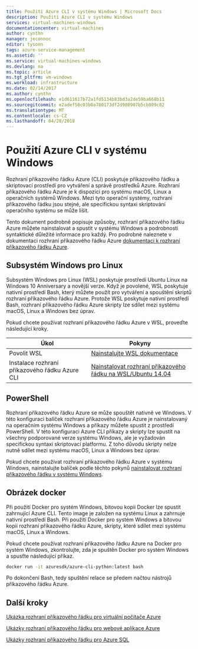 ```yaml
---
title: Použití Azure CLI v systému Windows | Microsoft Docs
description: Použití Azure CLI v systému Windows
services: virtual-machines-windows
documentationcenter: virtual-machines
author: cynthn
manager: jeconnoc
editor: tysonn
tags: azure-service-management
ms.assetid: ''
ms.service: virtual-machines-windows
ms.devlang: na
ms.topic: article
ms.tgt_pltfrm: vm-windows
ms.workload: infrastructure
ms.date: 02/14/2017
ms.author: cynthn
ms.openlocfilehash: e1d611617b72a1fd5134b83bd3a2de59ba668b11
ms.sourcegitcommit: e2adef58c03b0a780173df2d988907b5cb809c82
ms.translationtype: MT
ms.contentlocale: cs-CZ
ms.lasthandoff: 04/28/2018
---
```

# <a name="using-the-azure-cli-on-windows"></a>Použití Azure CLI v systému Windows

Rozhraní příkazového řádku Azure (CLI) poskytuje příkazového řádku a skriptovací prostředí pro vytváření a správě prostředků Azure. Rozhraní příkazového řádku Azure je k dispozici pro systému macOS, Linux a operačních systémů Windows. Mezi tyto operační systémy, rozhraní příkazového řádku jsou stejné, ale specifickou syntaxi skriptování operačního systému se může lišit.

Tento dokument podrobně popisuje způsoby, rozhraní příkazového řádku Azure můžete nainstalovat a spustit v systému Windows a podrobnosti syntaktické důležité informace pro každý. Pro podrobné naleznete v dokumentaci rozhraní příkazového řádku Azure [dokumentaci k rozhraní příkazového řádku Azure]( https://docs.microsoft.com/cli/azure).

## <a name="windows-subsystem-for-linux"></a>Subsystém Windows pro Linux

Subsystém Windows pro Linux (WSL) poskytuje prostředí Ubuntu Linux na Windows 10 Anniversary a novější verze. Když je povolené, WSL poskytuje nativní prostředí Bash, který můžete použít pro vytváření a spouštění skriptů rozhraní příkazového řádku Azure. Protože WSL poskytuje nativní prostředí Bash, rozhraní příkazového řádku Azure skripty lze sdílet mezi systému macOS, Linux a Windows bez úprav.

Pokud chcete používat rozhraní příkazového řádku Azure v WSL, proveďte následující kroky.

|Úkol | Pokyny |
|---|---|
| Povolit WSL | [Nainstalujte WSL dokumentace ](https://msdn.microsoft.com/commandline/wsl/install_guide) |
| Instalace rozhraní příkazového řádku Azure CLI |[Nainstalovat rozhraní příkazového řádku na WSL/Ubuntu 14.04](https://docs.microsoft.com/cli/azure/install-az-cli2#ubuntu)|

## <a name="powershell"></a>PowerShell

Rozhraní příkazového řádku Azure se může spouštět nativně ve Windows. V této konfiguraci balíček rozhraní příkazového řádku Azure je nainstalovaný na operačním systému Windows a příkazy můžete spustit z prostředí PowerShell. V této konfiguraci Azure CLI příkazy a skripty lze spustit na všechny podporované verze systému Windows, ale je vyžadován specifickou syntaxi skriptovací platformu. Z toho důvodu skripty nelze nutně sdílet mezi systému macOS, Linux a Windows bez úprav.

Pokud chcete používat rozhraní příkazového řádku Azure v systému Windows, nainstalujte balíček podle těchto pokynů [nainstalovat rozhraní příkazového řádku v systému Windows](https://docs.microsoft.com/cli/azure/install-az-cli2#windows).

## <a name="docker-image"></a>Obrázek docker

Při použití Docker pro systém Windows, bitovou kopii Docker lze spustit zahrnující Azure CLI. Tento image je založen na systému Linux a zahrnuje nativní prostředí Bash.  Při použití Docker pro systém Windows a bitovou kopii rozhraní příkazového řádku Azure, skripty, které sdílet mezi systému macOS, Linux a Windows. 

Pokud chcete používat rozhraní příkazového řádku Azure na Docker pro systém Windows, zkontrolujte, zda je spuštěn Docker pro systém Windows a spusťte následující příkaz.

```bash
docker run -it azuresdk/azure-cli-python:latest bash
```

Po dokončení Bash, tedy spuštění relace se předem načtou nástrojů příkazového řádku Azure.

## <a name="next-steps"></a>Další kroky

[Ukázka rozhraní příkazového řádku pro virtuální počítače Azure](../linux/cli-samples.md?toc=%2fazure%2fvirtual-machines%2flinux%2ftoc.json)

[Ukázky rozhraní příkazového řádku pro webové aplikace Azure](../../app-service/app-service-cli-samples.md)

[Ukázky rozhraní příkazového řádku pro Azure SQL](../../sql-database/sql-database-cli-samples.md)
